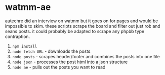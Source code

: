 watmm-ae
========

autechre did an interview on watmm but it goes on for pages and would be impossible to skim. these scripts scrape the board and filter out just rob and seans posts. it could probably be adapted to scrape any phpbb type contraption.

1. `npm install`
2. `node fetch URL` - downloads the posts
3. `node posts` - scrapes header/footer and combines the posts into one file
4. `node json` - processes the post html into a json structure
5. `node ae` - pulls out the posts you want to read

